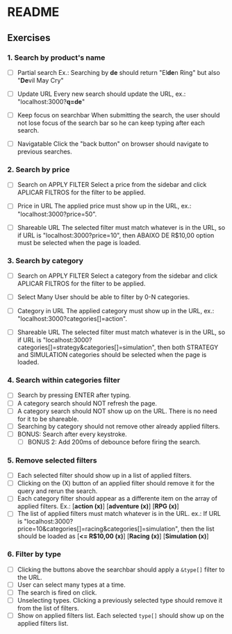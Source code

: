 # README

## Exercises

### 1. Search by product's name

- [ ] Partial search
      Ex.: Searching by **de** should return "El**de**n Ring" but also "**De**vil May Cry"

- [ ] Update URL
      Every new search should update the URL, ex.: "localhost:3000?**q=de**"

- [ ] Keep focus on searchbar
      When submitting the search, the user should not lose focus of the search bar so he can keep typing after each search.

- [ ] Navigatable
      Click the "back button" on browser should navigate to previous searches.

### 2. Search by price

- [ ] Search on APPLY FILTER
      Select a price from the sidebar and click APLICAR FILTROS for the filter to be applied.

- [ ] Price in URL
      The applied price must show up in the URL, ex.: "localhost:3000?price=50".

- [ ] Shareable URL
      The selected filter must match whatever is in the URL, so if URL is "localhost:3000?price=10", then ABAIXO DE R$10,00 option must be selected when the page is loaded.

### 3. Search by category

- [ ] Search on APPLY FILTER
      Select a category from the sidebar and click APLICAR FILTROS for the filter to be applied.

- [ ] Select Many
      User should be able to filter by 0-N categories.

- [ ] Category in URL
      The applied category must show up in the URL, ex.: "localhost:3000?categories[]=action".

- [ ] Shareable URL
      The selected filter must match whatever is in the URL, so if URL is "localhost:3000?categories[]=strategy&categories[]=simulation", then both STRATEGY and SIMULATION categories should be selected when the page is loaded.

### 4. Search within categories filter

- [ ] Search by pressing ENTER after typing.
- [ ] A category search should NOT refresh the page.
- [ ] A category search should NOT show up on the URL. There is no need for it to be shareable.
- [ ] Searching by category should not remove other already applied filters.
- [ ] BONUS: Search after every keystroke.
  - [ ] BONUS 2: Add 200ms of debounce before firing the search.

### 5. Remove selected filters

- [ ] Each selected filter should show up in a list of applied filters.
- [ ] Clicking on the (X) button of an applied filter should remove it for the query and rerun the search.
- [ ] Each category filter should appear as a differente item on the array of applied filters.
      Ex.: [**action (x)**] [**adventure (x)**] [**RPG (x)**]
- [ ] The list of applied filters must match whatever is in the URL.
      ex.: If URL is "localhost:3000?price=10&categories[]=racing&categories[]=simulation", then the list should be loaded as [**<= R$10,00 (x)**] [**Racing (x)**] [**Simulation (x)**]

### 6. Filter by type

- [ ] Clicking the buttons above the searchbar should apply a `&type[]` filter to the URL.
- [ ] User can select many types at a time.
- [ ] The search is fired on click.
- [ ] Unselecting types.
      Clicking a previously selected type should remove it from the list of filters.
- [ ] Show on applied filters list.
      Each selected `type[]` should show up on the applied filters list.
